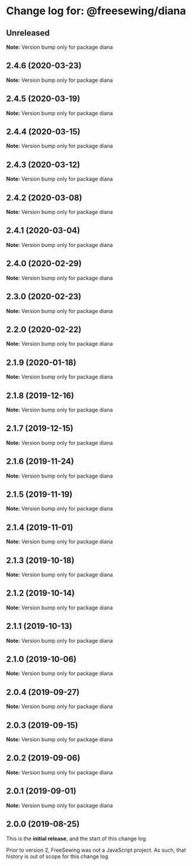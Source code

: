 # Change log for: @freesewing/diana


## Unreleased

**Note:** Version bump only for package diana


## 2.4.6 (2020-03-23)

**Note:** Version bump only for package diana


## 2.4.5 (2020-03-19)

**Note:** Version bump only for package diana


## 2.4.4 (2020-03-15)

**Note:** Version bump only for package diana


## 2.4.3 (2020-03-12)

**Note:** Version bump only for package diana


## 2.4.2 (2020-03-08)

**Note:** Version bump only for package diana


## 2.4.1 (2020-03-04)

**Note:** Version bump only for package diana


## 2.4.0 (2020-02-29)

**Note:** Version bump only for package diana


## 2.3.0 (2020-02-23)

**Note:** Version bump only for package diana


## 2.2.0 (2020-02-22)

**Note:** Version bump only for package diana


## 2.1.9 (2020-01-18)

**Note:** Version bump only for package diana


## 2.1.8 (2019-12-16)

**Note:** Version bump only for package diana


## 2.1.7 (2019-12-15)

**Note:** Version bump only for package diana


## 2.1.6 (2019-11-24)

**Note:** Version bump only for package diana


## 2.1.5 (2019-11-19)

**Note:** Version bump only for package diana


## 2.1.4 (2019-11-01)

**Note:** Version bump only for package diana


## 2.1.3 (2019-10-18)

**Note:** Version bump only for package diana


## 2.1.2 (2019-10-14)

**Note:** Version bump only for package diana


## 2.1.1 (2019-10-13)

**Note:** Version bump only for package diana


## 2.1.0 (2019-10-06)

**Note:** Version bump only for package diana


## 2.0.4 (2019-09-27)

**Note:** Version bump only for package diana


## 2.0.3 (2019-09-15)

**Note:** Version bump only for package diana


## 2.0.2 (2019-09-06)

**Note:** Version bump only for package diana


## 2.0.1 (2019-09-01)

**Note:** Version bump only for package diana




## 2.0.0 (2019-08-25)

This is the **initial release**, and the start of this change log.

Prior to version 2, FreeSewing was not a JavaScript project.
As such, that history is out of scope for this change log.
